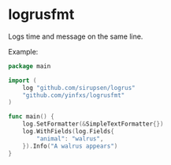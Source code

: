 # logrusfmt

Logs time and message on the same line.

Example:

```go
package main

import (
	log "github.com/sirupsen/logrus"
	"github.com/yinfxs/logrusfmt"
)

func main() {
	log.SetFormatter(&SimpleTextFormatter{})
	log.WithFields(log.Fields{
		"animal": "walrus",
	}).Info("A walrus appears")
}
```
